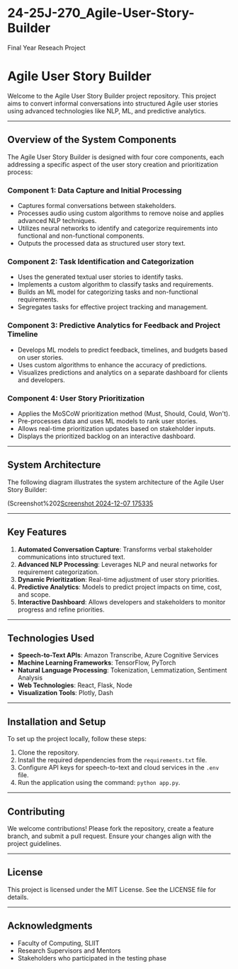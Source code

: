 # 24-25J-270_Agile-User-Story-Builder
Final Year Reseach Project
# Agile User Story Builder

Welcome to the Agile User Story Builder project repository. This project aims to convert informal conversations into structured Agile user stories using advanced technologies like NLP, ML, and predictive analytics.

---

## Overview of the System Components

The Agile User Story Builder is designed with four core components, each addressing a specific aspect of the user story creation and prioritization process:

### **Component 1: Data Capture and Initial Processing**
- Captures formal conversations between stakeholders.
- Processes audio using custom algorithms to remove noise and applies advanced NLP techniques.
- Utilizes neural networks to identify and categorize requirements into functional and non-functional components.
- Outputs the processed data as structured user story text.

### **Component 2: Task Identification and Categorization**
- Uses the generated textual user stories to identify tasks.
- Implements a custom algorithm to classify tasks and requirements.
- Builds an ML model for categorizing tasks and non-functional requirements.
- Segregates tasks for effective project tracking and management.

### **Component 3: Predictive Analytics for Feedback and Project Timeline**
- Develops ML models to predict feedback, timelines, and budgets based on user stories.
- Uses custom algorithms to enhance the accuracy of predictions.
- Visualizes predictions and analytics on a separate dashboard for clients and developers.

### **Component 4: User Story Prioritization**
- Applies the MoSCoW prioritization method (Must, Should, Could, Won't).
- Pre-processes data and uses ML models to rank user stories.
- Allows real-time prioritization updates based on stakeholder inputs.
- Displays the prioritized backlog on an interactive dashboard.

---

## System Architecture

The following diagram illustrates the system architecture of the Agile User Story Builder:

(Screenshot%202[Screenshot 2024-12-07 175335](https://github.com/user-attachments/assets/002c6e3a-6617-43dd-b066-23aab6118451)


---

## Key Features
1. **Automated Conversation Capture**: Transforms verbal stakeholder communications into structured text.
2. **Advanced NLP Processing**: Leverages NLP and neural networks for requirement categorization.
3. **Dynamic Prioritization**: Real-time adjustment of user story priorities.
4. **Predictive Analytics**: Models to predict project impacts on time, cost, and scope.
5. **Interactive Dashboard**: Allows developers and stakeholders to monitor progress and refine priorities.

---

## Technologies Used
- **Speech-to-Text APIs**: Amazon Transcribe, Azure Cognitive Services
- **Machine Learning Frameworks**: TensorFlow, PyTorch
- **Natural Language Processing**: Tokenization, Lemmatization, Sentiment Analysis
- **Web Technologies**: React, Flask, Node
- **Visualization Tools**: Plotly, Dash

---

## Installation and Setup
To set up the project locally, follow these steps:
1. Clone the repository.
2. Install the required dependencies from the `requirements.txt` file.
3. Configure API keys for speech-to-text and cloud services in the `.env` file.
4. Run the application using the command: `python app.py`.

---

## Contributing
We welcome contributions! Please fork the repository, create a feature branch, and submit a pull request. Ensure your changes align with the project guidelines.

---

## License
This project is licensed under the MIT License. See the LICENSE file for details.

---

## Acknowledgments
- Faculty of Computing, SLIIT
- Research Supervisors and Mentors
- Stakeholders who participated in the testing phase
